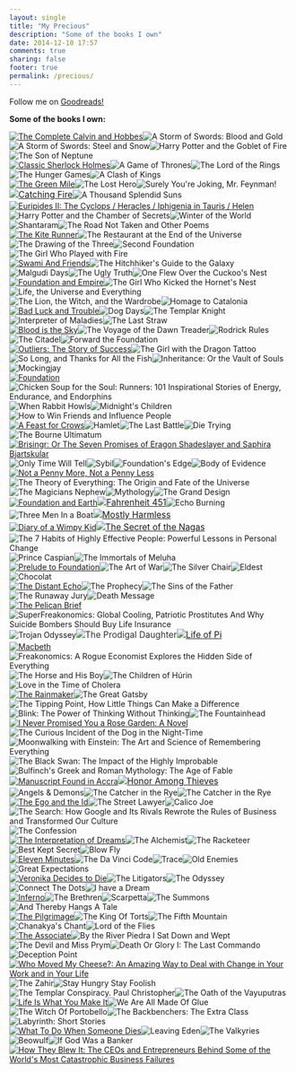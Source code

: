 ```yaml
---
layout: single
title: "My Precious"
description: "Some of the books I own"
date: 2014-12-10 17:57
comments: true
sharing: false
footer: true
permalink: /precious/
---
```


Follow me on <a href="https://goodreads.com/bhavdeepsethi">Goodreads!</a>

<div><!-- Show static html as a placeholder in case js is not enabled - javascript include will override this if things work -->
<p><strong><a href="https://www.goodreads.com/review/list/21044556-bhavdeep-sethi?shelf=bought&amp;utm_medium=api&amp;utm_source=grid_widget" style="text-decoration: none;">Some of the books I own: </a></strong> </p>
<div >
<div ><a title="The Complete Calvin and Hobbes" href="https://www.goodreads.com/review/show/855684823?utm_medium=api&amp;utm_source=grid_widget"><img alt="The Complete Calvin and Hobbes" src="https://d202m5krfqbpi5.cloudfront.net/books/1386925654m/24812.jpg" border="0" /></a><img alt="A Storm of Swords: Blood and Gold" src="https://d202m5krfqbpi5.cloudfront.net/books/1354567206m/147915.jpg" border="0" /><img alt="A Storm of Swords: Steel and Snow" src="https://d202m5krfqbpi5.cloudfront.net/books/1353235205m/768889.jpg" border="0" /><img alt="Harry Potter and the Goblet of Fire" src="https://d202m5krfqbpi5.cloudfront.net/books/1348205588m/615207.jpg" border="0" /><img alt="The Son of Neptune" src="https://d202m5krfqbpi5.cloudfront.net/books/1369501750m/9520360.jpg" border="0" /></div>
<div ><a title="Classic Sherlock Holmes" href="https://www.goodreads.com/review/show/855656999?utm_medium=api&amp;utm_source=grid_widget"><img alt="Classic Sherlock Holmes" src="https://d202m5krfqbpi5.cloudfront.net/books/1307860768m/8936442.jpg" border="0" /></a><img alt="A Game of Thrones" src="https://d202m5krfqbpi5.cloudfront.net/books/1369520317m/13496.jpg" border="0" /><img alt="The Lord of the Rings" src="https://d202m5krfqbpi5.cloudfront.net/books/1388181159m/33.jpg" border="0" /><img alt="The Hunger Games" src="https://d202m5krfqbpi5.cloudfront.net/books/1358275334m/2767052.jpg" border="0" /><img alt="A Clash of Kings" src="https://d202m5krfqbpi5.cloudfront.net/books/1359918997m/822995.jpg" border="0" /></div>
<div ><a title="The Green Mile" href="https://www.goodreads.com/review/show/633723965?utm_medium=api&amp;utm_source=grid_widget"><img alt="The Green Mile" src="https://d202m5krfqbpi5.cloudfront.net/books/1289526684m/85424.jpg" border="0" /></a><img alt="The Lost Hero" src="https://d202m5krfqbpi5.cloudfront.net/books/1327334013m/8675753.jpg" border="0" /><img alt="Surely You're Joking, Mr. Feynman!" src="https://d202m5krfqbpi5.cloudfront.net/books/1328550349m/17364.jpg" border="0" /><a style="font-size: 15.454545021057129px; font-style: normal; line-height: 22.159090042114258px; text-decoration: underline;" title="Catching Fire (The Hunger Games, #2)" href="https://www.goodreads.com/review/show/633690315?utm_medium=api&amp;utm_source=grid_widget"><img alt="Catching Fire" src="https://d202m5krfqbpi5.cloudfront.net/books/1358273780m/6148028.jpg" border="0" /></a><img alt="A Thousand Splendid Suns" src="https://d202m5krfqbpi5.cloudfront.net/books/1348421521m/1794575.jpg" border="0" /></div>
<div ><a title="Euripides II: The Cyclops / Heracles / Iphigenia in Tauris / Helen" href="https://www.goodreads.com/review/show/855638573?utm_medium=api&amp;utm_source=grid_widget"><img alt="Euripides II: The Cyclops / Heracles / Iphigenia in Tauris / Helen" src="https://d202m5krfqbpi5.cloudfront.net/books/1388257526m/1470.jpg" border="0" /></a><img alt="Harry Potter and the Chamber of Secrets" src="https://d202m5krfqbpi5.cloudfront.net/books/1391960387m/289011.jpg" border="0" /><img alt="Winter of the World" src="https://d202m5krfqbpi5.cloudfront.net/books/1345803660m/15845973.jpg" border="0" /><img alt="Shantaram" src="https://d202m5krfqbpi5.cloudfront.net/books/1348702924m/816552.jpg" border="0" /><img alt="The Road Not Taken and Other Poems" src="https://d202m5krfqbpi5.cloudfront.net/books/1388277039m/12204.jpg" border="0" /></div>
<div ><a title="The Kite Runner" href="https://www.goodreads.com/review/show/633721723?utm_medium=api&amp;utm_source=grid_widget"><img alt="The Kite Runner" src="https://d202m5krfqbpi5.cloudfront.net/books/1327976246m/12532265.jpg" border="0" /></a><img alt="The Restaurant at the End of the Universe" src="https://d202m5krfqbpi5.cloudfront.net/books/1362249983m/10482361.jpg" border="0" /><img alt="The Drawing of the Three" src="https://d202m5krfqbpi5.cloudfront.net/books/1370918050m/5094.jpg" border="0" /><img alt="Second Foundation" src="https://d202m5krfqbpi5.cloudfront.net/books/1320416089m/29580.jpg" border="0" /><img alt="The Girl Who Played with Fire" src="https://d202m5krfqbpi5.cloudfront.net/books/1338833813m/6177872.jpg" border="0" /></div>
<div ><a title="Swami And Friends" href="https://www.goodreads.com/review/show/855643783?utm_medium=api&amp;utm_source=grid_widget"><img alt="Swami And Friends" src="https://d202m5krfqbpi5.cloudfront.net/books/1336920163m/645415.jpg" border="0" /></a><img alt="The Hitchhiker's Guide to the Galaxy" src="https://d202m5krfqbpi5.cloudfront.net/books/1327656754m/11.jpg" border="0" /><img alt="Malgudi Days" src="https://d202m5krfqbpi5.cloudfront.net/books/1313936956m/12405439.jpg" border="0" /><img alt="The Ugly Truth" src="https://d202m5krfqbpi5.cloudfront.net/books/1332046095m/7823678.jpg" border="0" /><img alt="One Flew Over the Cuckoo's Nest" src="https://d202m5krfqbpi5.cloudfront.net/books/1342965733m/11224.jpg" border="0" /></div>
<div ><a title="Foundation and Empire (Foundation, #2)" href="https://www.goodreads.com/review/show/633686928?utm_medium=api&amp;utm_source=grid_widget"><img alt="Foundation and Empire" src="https://d202m5krfqbpi5.cloudfront.net/books/1391454612m/29581.jpg" border="0" /></a><img alt="The Girl Who Kicked the Hornet's Nest" src="https://d202m5krfqbpi5.cloudfront.net/books/1292060504m/7063141.jpg" border="0" /><img alt="Life, the Universe and Everything" src="https://d202m5krfqbpi5.cloudfront.net/books/1348602994m/6071219.jpg" border="0" /><img alt="The Lion, the Witch, and the Wardrobe" src="https://d202m5krfqbpi5.cloudfront.net/books/1353029077m/100915.jpg" border="0" /><img alt="Homage to Catalonia" src="https://d202m5krfqbpi5.cloudfront.net/books/1373382852m/9646.jpg" border="0" /></div>
<div ><a title="Bad Luck and Trouble (Jack Reacher, #11)" href="https://www.goodreads.com/review/show/855655107?utm_medium=api&amp;utm_source=grid_widget"><img alt="Bad Luck and Trouble" src="https://d202m5krfqbpi5.cloudfront.net/books/1348792894m/2532028.jpg" border="0" /></a><img alt="Dog Days" src="https://d202m5krfqbpi5.cloudfront.net/books/1388178896m/6578293.jpg" border="0" /><img alt="The Templar Knight" src="https://d202m5krfqbpi5.cloudfront.net/books/1348416686m/7095298.jpg" border="0" /><img alt="Interpreter of Maladies" src="https://d202m5krfqbpi5.cloudfront.net/books/1323681465m/3114605.jpg" border="0" /><img alt="The Last Straw" src="https://d202m5krfqbpi5.cloudfront.net/books/1350396036m/3293821.jpg" border="0" /></div>
<div ><a title="Blood is the Sky (Alex McKnight, #5)" href="https://www.goodreads.com/review/show/855707946?utm_medium=api&amp;utm_source=grid_widget"><img alt="Blood is the Sky" src="https://d202m5krfqbpi5.cloudfront.net/books/1316130143m/1032401.jpg" border="0" /></a><img alt="The Voyage of the Dawn Treader" src="https://d202m5krfqbpi5.cloudfront.net/books/1343185059m/140225.jpg" border="0" /><img alt="Rodrick Rules" src="https://d202m5krfqbpi5.cloudfront.net/books/1360095964m/1809465.jpg" border="0" /><img alt="The Citadel" src="https://d202m5krfqbpi5.cloudfront.net/books/1347625044m/634747.jpg" border="0" /><img alt="Forward the Foundation" src="https://d202m5krfqbpi5.cloudfront.net/books/1388261841m/76679.jpg" border="0" /></div>
<div ><a title="Outliers: The Story of Success" href="https://www.goodreads.com/review/show/633686458?utm_medium=api&amp;utm_source=grid_widget"><img alt="Outliers: The Story of Success" src="https://d202m5krfqbpi5.cloudfront.net/books/1344266315m/3228917.jpg" border="0" /></a><img alt="The Girl with the Dragon Tattoo" src="https://d202m5krfqbpi5.cloudfront.net/books/1327786655m/13336530.jpg" border="0" /><img alt="So Long, and Thanks for All the Fish" src="https://d202m5krfqbpi5.cloudfront.net/books/1327961722m/6356005.jpg" border="0" /><img alt="Inheritance: Or the Vault of Souls" src="https://d202m5krfqbpi5.cloudfront.net/books/1327916396m/10940619.jpg" border="0" /><img alt="Mockingjay" src="https://d202m5krfqbpi5.cloudfront.net/books/1358275419m/7260188.jpg" border="0" /></div>
<div ><a title="Foundation (Foundation, #1)" href="https://www.goodreads.com/review/show/633686794?utm_medium=api&amp;utm_source=grid_widget"><img alt="Foundation" src="https://d202m5krfqbpi5.cloudfront.net/books/1386922291m/29579.jpg" border="0" /></a><img alt="Chicken Soup for the Soul: Runners: 101 Inspirational Stories of Energy, Endurance, and Endorphins" src="https://d202m5krfqbpi5.cloudfront.net/books/1348543664m/7143213.jpg" border="0" /><img alt="When Rabbit Howls" src="https://d202m5krfqbpi5.cloudfront.net/books/1347947183m/760941.jpg" border="0" /><img alt="Midnight's Children" src="https://d202m5krfqbpi5.cloudfront.net/books/1356455521m/16685141.jpg" border="0" /><img alt="How to Win Friends and Influence People" src="https://d202m5krfqbpi5.cloudfront.net/books/1355120141m/11584280.jpg" border="0" /></div>
<div ><a title="A Feast for Crows (A Song of Ice and Fire, #4)" href="https://www.goodreads.com/review/show/633701141?utm_medium=api&amp;utm_source=grid_widget"><img alt="A Feast for Crows" src="https://d202m5krfqbpi5.cloudfront.net/books/1365704053m/822991.jpg" border="0" /></a><img alt="Hamlet" src="https://d202m5krfqbpi5.cloudfront.net/books/1345714189m/2834606.jpg" border="0" /><img alt="The Last Battle" src="https://d202m5krfqbpi5.cloudfront.net/books/1308814830m/84369.jpg" border="0" /><img alt="Die Trying" src="https://d202m5krfqbpi5.cloudfront.net/books/1348344537m/900488.jpg" border="0" /><img alt="The Bourne Ultimatum" src="https://d202m5krfqbpi5.cloudfront.net/books/1388197989m/763626.jpg" border="0" /></div>
<div ><a title="Brisingr: Or The Seven Promises of  Eragon Shadeslayer and Saphira Bjartskular (Inheritance, #3)" href="https://www.goodreads.com/review/show/855647803?utm_medium=api&amp;utm_source=grid_widget"><img alt="Brisingr: Or The Seven Promises of  Eragon Shadeslayer and Saphira Bjartskular" src="https://d202m5krfqbpi5.cloudfront.net/books/1348066759m/3096914.jpg" border="0" /></a><img alt="Only Time Will Tell" src="https://d202m5krfqbpi5.cloudfront.net/books/1322816359m/13140696.jpg" border="0" /><img alt="Sybil" src="https://d202m5krfqbpi5.cloudfront.net/books/1344267698m/6263675.jpg" border="0" /><img alt="Foundation's Edge" src="https://d202m5krfqbpi5.cloudfront.net/books/1389759320m/76683.jpg" border="0" /><img alt="Body of Evidence" src="https://d202m5krfqbpi5.cloudfront.net/books/1183873804m/1464072.jpg" border="0" /></div>
<div ><a title="Not a Penny More, Not a Penny Less" href="https://www.goodreads.com/review/show/633676735?utm_medium=api&amp;utm_source=grid_widget"><img alt="Not a Penny More, Not a Penny Less" src="https://d202m5krfqbpi5.cloudfront.net/books/1388187539m/78982.jpg" border="0" /></a><img alt="The Theory of Everything: The Origin and Fate of the Universe" src="https://d202m5krfqbpi5.cloudfront.net/books/1317185213m/12741584.jpg" border="0" /><img alt="The Magicians Nephew" src="https://d202m5krfqbpi5.cloudfront.net/books/1364232612m/13644064.jpg" border="0" /><img alt="Mythology" src="https://d202m5krfqbpi5.cloudfront.net/books/1305000423m/23522.jpg" border="0" /><img alt="The Grand Design" src="https://d202m5krfqbpi5.cloudfront.net/books/1327249610m/11098655.jpg" border="0" /></div>
<div ><a title="Foundation and Earth (Foundation, #5)" href="https://www.goodreads.com/review/show/633687035?utm_medium=api&amp;utm_source=grid_widget"><img alt="Foundation and Earth" src="https://d202m5krfqbpi5.cloudfront.net/books/1389759320m/29582.jpg" border="0" /></a><a style="font-size: 15.454545021057129px; font-style: normal; line-height: 22.159090042114258px; text-decoration: underline;" title="Fahrenheit 451" href="https://www.goodreads.com/review/show/855624414?utm_medium=api&amp;utm_source=grid_widget"><img alt="Fahrenheit 451" src="https://d202m5krfqbpi5.cloudfront.net/books/1354823040m/16085011.jpg" border="0" /></a><img alt="Echo Burning" src="https://d202m5krfqbpi5.cloudfront.net/books/1329373304m/509400.jpg" border="0" /><img alt="Three Men In a Boat" src="https://d202m5krfqbpi5.cloudfront.net/books/1344852144m/15825499.jpg" border="0" /><a style="font-size: 15.454545021057129px; font-style: normal; line-height: 22.159090042114258px; text-decoration: underline;" title="Mostly Harmless (Hitchhiker's Guide, #5)" href="https://www.goodreads.com/review/show/633707335?utm_medium=api&amp;utm_source=grid_widget"><img alt="Mostly Harmless" src="https://d202m5krfqbpi5.cloudfront.net/books/1320725132m/360.jpg" border="0" /></a></div>
<div ><a title="Diary of a Wimpy Kid (Diary of a Wimpy Kid, #1)" href="https://www.goodreads.com/review/show/855677708?utm_medium=api&amp;utm_source=grid_widget"><img alt="Diary of a Wimpy Kid" src="https://d202m5krfqbpi5.cloudfront.net/books/1388183826m/389627.jpg" border="0" /></a><a style="font-size: 15.454545021057129px; font-style: normal; line-height: 22.159090042114258px; text-decoration: underline;" title="The Secret of the Nagas (Shiva Trilogy #2)" href="https://www.goodreads.com/review/show/633696493?utm_medium=api&amp;utm_source=grid_widget"><img alt="The Secret of the Nagas" src="https://d202m5krfqbpi5.cloudfront.net/books/1308930273m/11827808.jpg" border="0" /></a><img alt="The 7 Habits of Highly Effective People: Powerful Lessons in Personal Change" src="https://d202m5krfqbpi5.cloudfront.net/books/1340445784m/125270.jpg" border="0" /><img alt="Prince Caspian" src="https://d202m5krfqbpi5.cloudfront.net/books/1308814880m/121749.jpg" border="0" /><img alt="The Immortals of Meluha" src="https://d202m5krfqbpi5.cloudfront.net/books/1334659192m/7913305.jpg" border="0" /></div>
<div ><a title="Prelude to Foundation (Foundation: Prequel, #1)" href="https://www.goodreads.com/review/show/633687164?utm_medium=api&amp;utm_source=grid_widget"><img alt="Prelude to Foundation" src="https://d202m5krfqbpi5.cloudfront.net/books/1335782474m/30013.jpg" border="0" /></a><img alt="The Art of War" src="https://d202m5krfqbpi5.cloudfront.net/books/1350576212m/16094157.jpg" border="0" /><img alt="The Silver Chair" src="https://d202m5krfqbpi5.cloudfront.net/books/1336139237m/65641.jpg" border="0" /><img alt="Eldest" src="https://d202m5krfqbpi5.cloudfront.net/books/1181358660m/1141945.jpg" border="0" /><img alt="Chocolat" src="https://d202m5krfqbpi5.cloudfront.net/books/1352275392m/15107.jpg" border="0" /></div>
<div ><a title="The Distant Echo" href="https://www.goodreads.com/review/show/855707280?utm_medium=api&amp;utm_source=grid_widget"><img alt="The Distant Echo" src="https://d202m5krfqbpi5.cloudfront.net/books/1316130739m/46614.jpg" border="0" /></a><img alt="The Prophecy" src="https://d202m5krfqbpi5.cloudfront.net/books/1328038862m/6670958.jpg" border="0" /><img alt="The Sins of the Father" src="https://d202m5krfqbpi5.cloudfront.net/books/1331650917m/13540182.jpg" border="0" /><img alt="The Runaway Jury" src="https://d202m5krfqbpi5.cloudfront.net/books/1334520920m/1035840.jpg" border="0" /><img alt="Death Message" src="https://d202m5krfqbpi5.cloudfront.net/books/1348657123m/1250051.jpg" border="0" /></div>
<div ><a title="The Pelican Brief" href="https://www.goodreads.com/review/show/633737264?utm_medium=api&amp;utm_source=grid_widget"><img alt="The Pelican Brief" src="https://d202m5krfqbpi5.cloudfront.net/books/1332948791m/9215548.jpg" border="0" /></a><img alt="SuperFreakonomics: Global Cooling, Patriotic Prostitutes And Why Suicide Bombers Should Buy Life Insurance" src="https://d202m5krfqbpi5.cloudfront.net/books/1337855544m/14290191.jpg" border="0" /><img alt="Trojan Odyssey" src="https://d202m5krfqbpi5.cloudfront.net/books/1371338649m/32807.jpg" border="0" /><img style="color: #333333; font-size: 15.454545021057129px; font-style: normal; line-height: 22.159090042114258px;" alt="The Prodigal Daughter" src="https://d202m5krfqbpi5.cloudfront.net/books/1386924362m/78987.jpg" border="0" /><a style="font-size: 15.454545021057129px; font-style: normal; line-height: 22.159090042114258px; text-decoration: underline;" title="Life of Pi" href="https://www.goodreads.com/review/show/855696127?utm_medium=api&amp;utm_source=grid_widget"><img alt="Life of Pi" src="https://d202m5krfqbpi5.cloudfront.net/books/1346921526m/1229.jpg" border="0" /></a></div>
<div ><a title="Macbeth (SparkNotes No Fear Shakespeare)" href="https://www.goodreads.com/review/show/855640225?utm_medium=api&amp;utm_source=grid_widget"><img alt="Macbeth" src="https://d202m5krfqbpi5.cloudfront.net/books/1388279806m/17247.jpg" border="0" /></a><img alt="Freakonomics: A Rogue Economist Explores the Hidden Side of Everything" src="https://d202m5krfqbpi5.cloudfront.net/books/1328820455m/7259785.jpg" border="0" /><img alt="The Horse and His Boy" src="https://d202m5krfqbpi5.cloudfront.net/books/1388210968m/84119.jpg" border="0" /><img alt="The Children of Húrin" src="https://d202m5krfqbpi5.cloudfront.net/books/1320423974m/7445179.jpg" border="0" /><img alt="Love in the Time of Cholera" src="https://d202m5krfqbpi5.cloudfront.net/books/1178676998m/821033.jpg" border="0" /></div>
<div ><a title="The Rainmaker" href="https://www.goodreads.com/review/show/633736535?utm_medium=api&amp;utm_source=grid_widget"><img alt="The Rainmaker" src="https://d202m5krfqbpi5.cloudfront.net/books/1327168176m/638160.jpg" border="0" /></a><img alt="The Great Gatsby" src="https://d202m5krfqbpi5.cloudfront.net/books/1370652309m/8701200.jpg" border="0" /><img alt="The Tipping Point, How Little Things Can Make a Difference" src="https://d202m5krfqbpi5.cloudfront.net/books/1340340262m/9356.jpg" border="0" /><img alt="Blink: The Power of Thinking Without Thinking" src="https://d202m5krfqbpi5.cloudfront.net/books/1344269659m/1053784.jpg" border="0" /><img alt="The Fountainhead" src="https://d202m5krfqbpi5.cloudfront.net/books/1388192868m/2122.jpg" border="0" /></div>
<div ><a title="I Never Promised You a Rose Garden: A Novel" href="https://www.goodreads.com/review/show/855626226?utm_medium=api&amp;utm_source=grid_widget"><img alt="I Never Promised You a Rose Garden: A Novel" src="https://d202m5krfqbpi5.cloudfront.net/books/1312062627m/5660608.jpg" border="0" /></a><img alt="The Curious Incident of the Dog in the Night-Time" src="https://d202m5krfqbpi5.cloudfront.net/books/1345789283m/15845726.jpg" border="0" /><img alt="Moonwalking with Einstein: The Art and Science of Remembering Everything" src="https://d202m5krfqbpi5.cloudfront.net/books/1355966545m/11539550.jpg" border="0" /><img alt="The Black Swan: The Impact of the Highly Improbable" src="https://d202m5krfqbpi5.cloudfront.net/books/1260006663m/2962025.jpg" border="0" /><img alt="Bulfinch's Greek and Roman Mythology: The Age of Fable" src="https://d202m5krfqbpi5.cloudfront.net/books/1388715194m/338115.jpg" border="0" /></div>
<div ><a title="Manuscript Found in Accra" href="https://www.goodreads.com/review/show/855661849?utm_medium=api&amp;utm_source=grid_widget"><img alt="Manuscript Found in Accra" src="https://d202m5krfqbpi5.cloudfront.net/books/1373611453m/17617024.jpg" border="0" /></a><a style="font-size: 15.454545021057129px; font-style: normal; line-height: 22.159090042114258px; text-decoration: underline;" title="Honor Among Thieves" href="https://www.goodreads.com/review/show/633677420?utm_medium=api&amp;utm_source=grid_widget"><img alt="Honor Among Thieves" src="https://d202m5krfqbpi5.cloudfront.net/books/1316131242m/79006.jpg" border="0" /></a><img alt="Angels &amp; Demons" src="https://d202m5krfqbpi5.cloudfront.net/books/1362495614m/578587.jpg" border="0" /><img alt="The Catcher in the Rye" src="https://d202m5krfqbpi5.cloudfront.net/books/1349928703m/5107.jpg" border="0" /><img alt="The Catcher in the Rye" src="https://d202m5krfqbpi5.cloudfront.net/books/1327197188m/7967885.jpg" border="0" /></div>
<div ><a title="The Ego and the Id" href="https://www.goodreads.com/review/show/633693144?utm_medium=api&amp;utm_source=grid_widget"><img alt="The Ego and the Id" src="https://d202m5krfqbpi5.cloudfront.net/books/1386776093m/132436.jpg" border="0" /></a><img alt="The Street Lawyer" src="https://d202m5krfqbpi5.cloudfront.net/books/1348388480m/87964.jpg" border="0" /><img alt="Calico Joe" src="https://d202m5krfqbpi5.cloudfront.net/books/1335764452m/13622454.jpg" border="0" /><img alt="The Search: How Google and Its Rivals Rewrote the Rules of Business and Transformed Our Culture" src="https://d202m5krfqbpi5.cloudfront.net/books/1348030621m/974418.jpg" border="0" /><img alt="The Confession" src="https://d202m5krfqbpi5.cloudfront.net/books/1320541779m/7933437.jpg" border="0" /></div>
<div ><a title="The Interpretation of Dreams" href="https://www.goodreads.com/review/show/633683805?utm_medium=api&amp;utm_source=grid_widget"><img alt="The Interpretation of Dreams" src="https://d202m5krfqbpi5.cloudfront.net/books/1171268617m/93981.jpg" border="0" /></a><img alt="The Alchemist" src="https://d202m5krfqbpi5.cloudfront.net/books/1287827991m/865.jpg" border="0" /><img alt="The Racketeer" src="https://d202m5krfqbpi5.cloudfront.net/books/1344371438m/13573236.jpg" border="0" /><img alt="Best Kept Secret" src="https://d202m5krfqbpi5.cloudfront.net/books/1362800472m/17565916.jpg" border="0" /><img alt="Blow Fly" src="https://d202m5krfqbpi5.cloudfront.net/books/1347403079m/58882.jpg" border="0" /></div>
<div ><a title="Eleven Minutes" href="https://www.goodreads.com/review/show/633687950?utm_medium=api&amp;utm_source=grid_widget"><img alt="Eleven Minutes" src="https://d202m5krfqbpi5.cloudfront.net/books/1358266987m/1430.jpg" border="0" /></a><img alt="The Da Vinci Code" src="https://d202m5krfqbpi5.cloudfront.net/books/1332591483m/269831.jpg" border="0" /><img alt="Trace" src="https://d202m5krfqbpi5.cloudfront.net/books/1347414658m/320180.jpg" border="0" /><img alt="Old Enemies" src="https://d202m5krfqbpi5.cloudfront.net/books/1362536993m/13229595.jpg" border="0" /><img alt="Great Expectations" src="https://d202m5krfqbpi5.cloudfront.net/books/1348911711m/16052834.jpg" border="0" /></div>
<div ><a title="Veronika Decides to Die" href="https://www.goodreads.com/review/show/855679969?utm_medium=api&amp;utm_source=grid_widget"><img alt="Veronika Decides to Die" src="https://d202m5krfqbpi5.cloudfront.net/books/1348139939m/1431.jpg" border="0" /></a><img alt="The Litigators" src="https://d202m5krfqbpi5.cloudfront.net/books/1320434601m/11600163.jpg" border="0" /><img alt="The Odyssey" src="https://d202m5krfqbpi5.cloudfront.net/books/1390173285m/1381.jpg" border="0" /><img alt="Connect The Dots" src="https://d202m5krfqbpi5.cloudfront.net/books/1273147040m/8142431.jpg" border="0" /><img alt="I have a Dream" src="https://d202m5krfqbpi5.cloudfront.net/books/1328297259m/11470675.jpg" border="0" /></div>
<div ><a title="Inferno (Robert Langdon, #4)" href="https://www.goodreads.com/review/show/855665548?utm_medium=api&amp;utm_source=grid_widget"><img alt="Inferno" src="https://d202m5krfqbpi5.cloudfront.net/books/1361384920m/17305367.jpg" border="0" /></a><img alt="The Brethren" src="https://d202m5krfqbpi5.cloudfront.net/books/1386923281m/5354.jpg" border="0" /><img alt="Scarpetta" src="https://d202m5krfqbpi5.cloudfront.net/books/1347259613m/6684305.jpg" border="0" /><img alt="The Summons" src="https://d202m5krfqbpi5.cloudfront.net/books/1347470643m/415291.jpg" border="0" /><img alt="And Thereby Hangs A Tale" src="https://d202m5krfqbpi5.cloudfront.net/books/1314760582m/7202869.jpg" border="0" /></div>
<div ><a title="The Pilgrimage" href="https://www.goodreads.com/review/show/855680818?utm_medium=api&amp;utm_source=grid_widget"><img alt="The Pilgrimage" src="https://d202m5krfqbpi5.cloudfront.net/books/1307909268m/4004.jpg" border="0" /></a><img alt="The King Of Torts" src="https://d202m5krfqbpi5.cloudfront.net/books/1343912832m/832626.jpg" border="0" /><img alt="The Fifth Mountain" src="https://d202m5krfqbpi5.cloudfront.net/books/1358268472m/4005.jpg" border="0" /><img alt="Chanakya's Chant" src="https://d202m5krfqbpi5.cloudfront.net/books/1327939570m/10098912.jpg" border="0" /><img alt="Lord of the Flies" src="https://d202m5krfqbpi5.cloudfront.net/books/1327185359m/6193662.jpg" border="0" /></div>
<div ><a title="The Associate" href="https://www.goodreads.com/review/show/633712397?utm_medium=api&amp;utm_source=grid_widget"><img alt="The Associate" src="https://d202m5krfqbpi5.cloudfront.net/books/1348751418m/3613997.jpg" border="0" /></a><img alt="By the River Piedra I Sat Down and Wept" src="https://d202m5krfqbpi5.cloudfront.net/books/1358269995m/1428.jpg" border="0" /><img alt="The Devil and Miss Prym" src="https://d202m5krfqbpi5.cloudfront.net/books/1359082264m/4008.jpg" border="0" /><img alt="Death Or Glory I: The Last Commando" src="https://d202m5krfqbpi5.cloudfront.net/books/1348276248m/10236108.jpg" border="0" /><img alt="Deception Point" src="https://d202m5krfqbpi5.cloudfront.net/books/1386924347m/976.jpg" border="0" /></div>
<div ><a title="Who Moved My Cheese?: An Amazing Way to Deal with Change in Your Work and in Your Life" href="https://www.goodreads.com/review/show/633688276?utm_medium=api&amp;utm_source=grid_widget"><img alt="Who Moved My Cheese?: An Amazing Way to Deal with Change in Your Work and in Your Life" src="https://d202m5krfqbpi5.cloudfront.net/books/1388639717m/4894.jpg" border="0" /></a><img alt="The Zahir" src="https://d202m5krfqbpi5.cloudfront.net/books/1386923836m/1427.jpg" border="0" /><img alt="Stay Hungry Stay Foolish" src="https://d202m5krfqbpi5.cloudfront.net/books/1236261939m/4765642.jpg" border="0" /><img alt="The Templar Conspiracy. Paul Christopher" src="https://d202m5krfqbpi5.cloudfront.net/books/1356454730m/15926188.jpg" border="0" /><img alt="The Oath of the Vayuputras" src="https://d202m5krfqbpi5.cloudfront.net/books/1357242702m/12820793.jpg" border="0" /></div>
<div ><a title="Life Is What You Make It" href="https://www.goodreads.com/review/show/855699048?utm_medium=api&amp;utm_source=grid_widget"><img alt="Life Is What You Make It" src="https://d202m5krfqbpi5.cloudfront.net/books/1308754493m/11256293.jpg" border="0" /></a><img alt="We Are All Made Of Glue" src="https://d202m5krfqbpi5.cloudfront.net/books/1328887306m/6186292.jpg" border="0" /><img alt="The Witch Of Portobello" src="https://d202m5krfqbpi5.cloudfront.net/books/1178654373m/816720.jpg" border="0" /><img alt="The Backbenchers: The Extra Class" src="https://d202m5krfqbpi5.cloudfront.net/books/1327937953m/13329675.jpg" border="0" /><img alt="Labyrinth: Short Stories" src="https://d202m5krfqbpi5.cloudfront.net/books/1341590614m/15739033.jpg" border="0" /></div>
<div ><a title="What To Do When Someone Dies" href="https://www.goodreads.com/review/show/633712863?utm_medium=api&amp;utm_source=grid_widget"><img alt="What To Do When Someone Dies" src="https://d202m5krfqbpi5.cloudfront.net/books/1328093533m/5977776.jpg" border="0" /></a><img alt="Leaving Eden" src="https://d202m5krfqbpi5.cloudfront.net/books/1320470074m/528376.jpg" border="0" /><img alt="The Valkyries" src="https://d202m5krfqbpi5.cloudfront.net/books/1358269194m/4006.jpg" border="0" /><img alt="Beowulf" src="https://d202m5krfqbpi5.cloudfront.net/books/1347508983m/227409.jpg" border="0" /><img alt="If God Was a Banker" src="https://d202m5krfqbpi5.cloudfront.net/books/1332153978m/2646320.jpg" border="0" /></div>
<div ><a title="How They Blew It: The CEOs and Entrepreneurs Behind Some of the World's Most Catastrophic Business Failures" href="https://www.goodreads.com/review/show/633704977?utm_medium=api&amp;utm_source=grid_widget"><img alt="How They Blew It: The CEOs and Entrepreneurs Behind Some of the World's Most Catastrophic Business Failures" src="https://d202m5krfqbpi5.cloudfront.net/books/1328820605m/8580689.jpg" border="0" /></a></div>
<p>&nbsp;</p>
</div>

